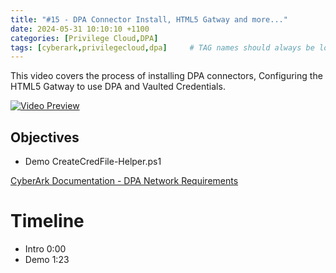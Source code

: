 ```yaml
---
title: "#15 - DPA Connector Install, HTML5 Gatway and more..."
date: 2024-05-31 10:10:10 +1100
categories: [Privilege Cloud,DPA]
tags: [cyberark,privilegecloud,dpa]     # TAG names should always be lowercase
---
```


This video covers the process of installing DPA connectors, Configuring the HTML5 Gatway to use DPA and Vaulted Credentials.

[![Video Preview](https://i.ytimg.com/vi/fsGSHLYtafM/maxresdefault.jpg)](https://www.youtube.com/watch?v=fsGSHLYtafM)

## Objectives
- Demo CreateCredFile-Helper.ps1

[CyberArk Documentation - DPA Network Requirements](https://docs.cyberark.com/DPA/Latest/en/Content/Introduction/dpa_network-requirements.htm)

# Timeline
- Intro 0:00
- Demo 1:23